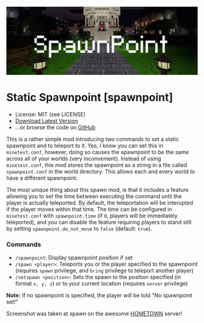 ![Screenshot](screenshot.png)

Static Spawnpoint [spawnpoint]
================================
* License: MIT (see LICENSE)
* [Download Latest Version](https://github.com/octacian/spawnpoint/archive/master.zip)
* ...or browse the code on [GitHub](https://github.com/octacian/spawnpoint)

This is a rather simple mod introducing two commands to set a static spawnpoint and to teleport to it. Yes, I know you can set this in `minetest.conf`, however, doing so causes the spawnpoint to be the same across all of your worlds (very inconvenient). Instead of using `minetest.conf`, this mod stores the spawnpoint as a string in a file called `spawnpoint.conf` in the world directory. This allows each and every world to have a different spawnpoint.

The most unique thing about this spawn mod, is that it includes a feature allowing you to set the time between executing the command until the player is actually teleported. By default, the teleportation will be interupted if the player moves within that time. The time can be configured in `minetest.conf` with `spawnpoint.time` (if `0`, players will be immediately teleported), and you can disable the feature requiring players to stand still by setting `spawnpoint.do_not_move` to `false` (default: `true`).

### Commands
- `/spawnpoint`: Display spawnpoint position if set
- `/spawn <player>`: Teleports you or the player specified to the spawnpoint (requires `spawn` privilege, and `bring` privilege to teleport another player)
- `/setspawn <position>`: Sets the spawn to the position specified (in format `x, y, z`) or to your current location (requires `server` privilege)

__Note:__ If no spawnpoint is specified, the player will be told "No spawnpoint set!"

Screenshot was taken at spawn on the awesome [HOMETOWN](https://forum.minetest.net/viewtopic.php?f=10&t=16699) server!
